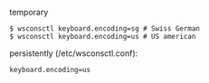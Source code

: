 temporary

    $ wsconsctl keyboard.encoding=sg # Swiss German
    $ wsconsctl keyboard.encoding=us # US american

persistently (/etc/wsconsctl.conf):

    keyboard.encoding=us
